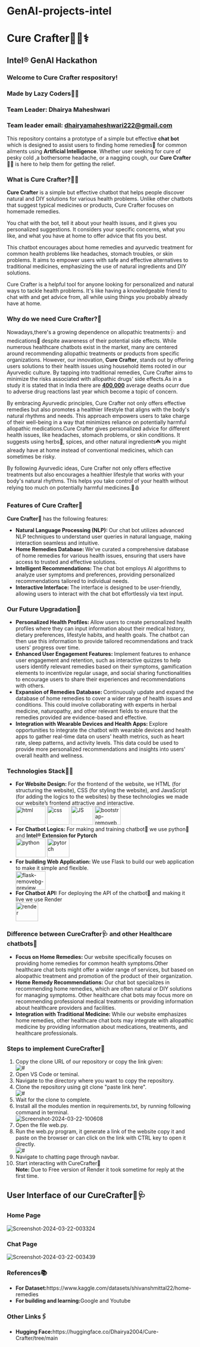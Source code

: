 ﻿# GenAI-projects-intel
<h1>Cure Crafter👨‍⚕️⚕️</h1>
<h2>Intel® GenAI Hackathon</h2>
<h3>Welcome to Cure Crafter respository!</h3>
<h3>Made by Lazy Coders🧑‍💻</h3>
<h3>Team Leader: Dhairya Maheshwari</h3>
<h3>Team leader email: <a href="mailto:dhairyamaheshwari649@gmail.com">dhairyamaheshwari222@gmail.com</a></h3>
<p>This repository contains a prototype of a simple but effective <b>chat bot</b> which is designed to assist users to finding home remedies🌿 for common ailments using <b>Artificial Intelligence</b>.
Whether user seeking for cure of pesky cold ,a bothersome headache, or a nagging cough, our <b>Cure Crafter</b>👨‍⚕️ is here to help them for getting the relief.</p>
<h3>What is Cure Crafter?👨‍⚕️</h3>
<p><b>Cure Crafter</b> is a simple but effective chatbot that helps people discover natural and DIY solutions for various health problems. Unlike other chatbots that suggest typical medicines or products, Cure Crafter focuses on homemade remedies.

You chat with the bot, tell it about your health issues, and it gives you personalized suggestions. It considers your specific concerns, what you like, and what you have at home to offer advice that fits you best.

This chatbot encourages about home remedies and ayurvedic treatment for common health problems like headaches, stomach troubles, or skin problems. It aims to empower users with safe and effective alternatives to traditional medicines, emphasizing the use of natural ingredients and DIY solutions.

Cure Crafter is a helpful tool for anyone looking for personalized and natural ways to tackle health problems. It's like having a knowledgeable friend to chat with and get advice from, all while using things you probably already have at home. </p>

<h3>Why do we need Cure Crafter?🧐</h3>
<p>Nowadays,there's a growing dependence on allopathic treatments🩺 and medications💊 despite awareness of their potential side effects. While numerous healthcare chatbots exist in the market, many are centered around recommending allopathic treatments or products from specific organizations. However, our innovation, <b>Cure Crafter</b>, stands out by offering users solutions to their health issues using household items rooted in our Ayurvedic culture. By tapping into traditional remedies, Cure Crafter aims to minimize the risks associated with allopathic drugs' side effects.As in a study it is stated that in India there are <b><u>400,000</u></b> average deaths ocurr due to adverse drug reactions last year which become a topic of concern. </p>
<p>By embracing Ayurvedic principles, Cure Crafter not only offers effective remedies but also promotes a healthier lifestyle that aligns with the body's natural rhythms and needs. This approach empowers users to take charge of their well-being in a way that minimizes reliance on potentially harmful allopathic medications.Cure Crafter gives personalized advice for different health issues, like headaches, stomach problems, or skin conditions. It suggests using herbs🌿, spices, and other natural ingredients☘️ you might already have at home instead of conventional medicines, which can sometimes be risky.</p>
<p>By following Ayurvedic ideas, Cure Crafter not only offers effective treatments but also encourages a healthier lifestyle that works with your body's natural rhythms. This helps you take control of your health without relying too much on potentially harmful medicines.💊🩸</p>
<h3>Features of Cure Crafter🤩</h3>
<p><b>Cure Crafter🤖</b> has the following features:</p>
<ul>
  <li><b>Natural Language Processing (NLP): </b>Our chat bot utilizes advanced NLP techniques to understand user queries in natural language, making interaction seamless and intuitive.</li>
  <li><b>Home Remedies Database: </b>We've curated a comprehensive database of home remedies for various health issues, ensuring that users have access to trusted and effective solutions.</li>
  <li><b>Intelligent Recommendations: </b>The chat bot employs AI algorithms to analyze user symptoms and preferences, providing personalized recommendations tailored to individual needs.</li>
  <li><b>Interactive Interface: </b>The interface is designed to be user-friendly, allowing users to interact with the chat bot effortlessly via text input.</li>
</ul>
<h3>Our Future Upgradation🥳</h3>
<ul>
  <li><b>Personalized Health Profiles: </b>Allow users to create personalized health profiles where they can input information about their medical history, dietary preferences, lifestyle habits, and health goals. The chatbot can then use this information to provide tailored recommendations and track users' progress over time.</li>
  <li><b>Enhanced User Engagement Features: </b> Implement features to enhance user engagement and retention, such as interactive quizzes to help users identify relevant remedies based on their symptoms, gamification elements to incentivize regular usage, and social sharing functionalities to encourage users to share their experiences and recommendations with others.</li>
  <li><b>Expansion of Remedies Database: </b>Continuously update and expand the database of home remedies to cover a wider range of health issues and conditions. This could involve collaborating with experts in herbal medicine, naturopathy, and other relevant fields to ensure that the remedies provided are evidence-based and effective.</li>
  <li><b>Integration with Wearable Devices and Health Apps: </b>Explore opportunities to integrate the chatbot with wearable devices and health apps to gather real-time data on users' health metrics, such as heart rate, sleep patterns, and activity levels. This data could be used to provide more personalized recommendations and insights into users' overall health and wellness.</li>
</ul>
<h3>Technologies Stack👩‍💻</h3>
<ul>
  <li><b>For Website Design: </b>For the frontend of the website, we HTML (for structuring the website), CSS (for styling the website), and JavaScript (for adding the logics to the websites) by these technologies we made our website’s frontend attractive and interactive.</li>
  <img src="https://i.ibb.co/vP4j3qP/html.png" alt="html" border="0" width="80" height="50">
  <img src="https://i.ibb.co/4Y7xW5N/css.png" alt="css" border="0" width="60" height="50">
  <img src="https://i.ibb.co/kgDD4LZ/JS.png" alt="JS" border="0" width="60" height="50">
  <img src="https://i.ibb.co/yQ0VC3b/bootstrap-removebg-preview.png" alt="bootstrap-removebg-preview" border="0" width="70" height="50">
  <li><b>For Chatbot Logics: </b>For making and training chatbot🤖 we use python🐍 and <strong>Intel® Extension for Pytorch</strong></li>
  <img src="https://i.ibb.co/wpTTVmB/python.png" alt="python" border="0" width="80" height="50">
  <img src="https://i.ibb.co/VqFbDPK/pytorch.png" alt="pytorch" border="0" width="60" height="50">
  <li>
    <b>For building Web Application: </b>We use Flask to build our web application to make it simple and flexible.
  </li>
  <img src="https://i.ibb.co/JHP7JrR/flask-removebg-preview.png" alt="flask-removebg-preview" border="0" width="80" height="50">
  <li><b>For Chatbot API: </b>For deploying the API of the chatbot🤖 and making it live we use Render</li>
  <img src="https://i.ibb.co/R4qNRpm/fotor-20240321132118.jpg" alt="render" border="0" width="60" height="50" >
</ul>
<h3>Difference between CureCrafter🩺 and other Healthcare chatbots🤖</h3>
<ul>
  <li><b>Focus on Home Remedies: </b>Our website specifically focuses on providing home remedies for common health symptoms.Other healthcare chat bots might offer a wider range of services, but based on aloopathic treatment and promotion of the product of their organization.</li>
  <li><b>Home Remedy Recommendations: </b>Our chat bot specializes in recommending home remedies, which are often natural or DIY solutions for managing symptoms. Other healthcare chat bots may focus more on recommending professional medical treatments or providing information about healthcare providers and facilities.</li>
  <li><b>Integration with Traditional Medicine: </b>While our website emphasizes home remedies, other healthcare chat bots may integrate with allopathic medicine by providing information about medications, treatments, and healthcare professionals.</li>
</ul>
<h3>Steps to implement CureCrafter🌿</h3>
<ol>
  <li>Copy the clone URL of our repository or copy the link given:  </li>
  <img src="https://i.ibb.co/NtWRTJh/Screenshot-2024-03-22-093120.png" alt="#" border="0">
  <li>Open VS Code or teminal.</li>
  <li>Navigate to the directory where you want to copy the repository.</li>
  <li>Clone the repository using git clone "paste link here". </li>
  <img src="https://i.ibb.co/V908VSp/Screenshot-2024-03-22-093237.png" alt="#" border="0">
  <li>Wait for the clone to complete.</li>
  <li>Install all the modules mention in requirements.txt, by running following command in terminal.</li>
  <img src="https://i.ibb.co/txDtW2D/Screenshot-2024-03-22-100608.png" alt="Screenshot-2024-03-22-100608" border="0">
  <li>Open the file web.py.</li>
  <li>Run the web.py program, it generate a link of the website copy it and paste on the browser or can click on the link with CTRL key to open it directly.</li>
  <img src="https://i.ibb.co/7xfvY7w/Screenshot-2024-03-22-094801.png" alt="#" border="0">
  <li>Navigate to chatting page through navbar.</li>
  <li>Start interacting with CureCrafter🥳</li>
  <b>Note:</b> Due to Free version of Render it took sometime for reply at the first time.
</ol>
<h2>User Interface of our CureCrafter🌿🩺</h2>
<h3>Home Page</h3>
<p><img src="https://i.ibb.co/TBPvrbd/Screenshot-2024-03-22-003324.png" alt="Screenshot-2024-03-22-003324" border="0"></p>
<h3>Chat Page</h3>
<p><img src="https://i.ibb.co/Yfqrkq4/Screenshot-2024-03-22-003439.png" alt="Screenshot-2024-03-22-003439" border="0"></p>
<h3>References📚</h3>
<ul>
  <li><b>For Dataset:</b>https://www.kaggle.com/datasets/shivanshmittal22/home-remedies</li>
  <li><b>For building and learning:</b>Google and Youtube</li>
</ul>
<h3>Other Links🖇️</h3>
<ul>
  <li><b>Hugging Face:</b>https://huggingface.co/Dhairya2004/Cure-Crafter/tree/main</li>
</ul>
